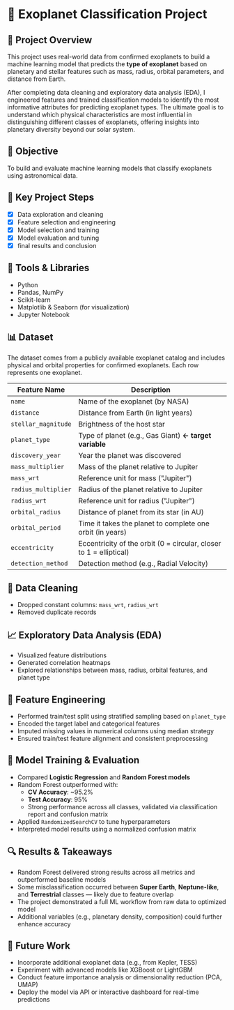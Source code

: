 # 🌌 Exoplanet Classification Project

## 🚀 Project Overview

This project uses real-world data from confirmed exoplanets to build a machine learning model that predicts the **type of exoplanet** based on planetary and stellar features such as mass, radius, orbital parameters, and distance from Earth.

After completing data cleaning and exploratory data analysis (EDA), I engineered features and trained classification models to identify the most informative attributes for predicting exoplanet types. The ultimate goal is to understand which physical characteristics are most influential in distinguishing different classes of exoplanets, offering insights into planetary diversity beyond our solar system.

## 🎯 Objective
To build and evaluate machine learning models that classify exoplanets using astronomical data.

## 🧠 Key Project Steps
- [x] Data exploration and cleaning
- [x] Feature selection and engineering
- [x] Model selection and training
- [x] Model evaluation and tuning
- [x] final results and conclusion

## 🧰 Tools & Libraries
- Python
- Pandas, NumPy
- Scikit-learn
- Matplotlib & Seaborn (for visualization)
- Jupyter Notebook

## 📊 Dataset
The dataset comes from a publicly available exoplanet catalog and includes physical and orbital properties for confirmed exoplanets. Each row represents one exoplanet.

| Feature Name        | Description                                                        |
| ------------------- | ------------------------------------------------------------------ |
| `name`              | Name of the exoplanet (by NASA)                                    |
| `distance`          | Distance from Earth (in light years)                               |
| `stellar_magnitude` | Brightness of the host star                                        |
| `planet_type`       | Type of planet (e.g., Gas Giant) **← target variable**             |
| `discovery_year`    | Year the planet was discovered                                     |
| `mass_multiplier`   | Mass of the planet relative to Jupiter                             |
| `mass_wrt`          | Reference unit for mass ("Jupiter")                                |
| `radius_multiplier` | Radius of the planet relative to Jupiter                           |
| `radius_wrt`        | Reference unit for radius ("Jupiter")                              |
| `orbital_radius`    | Distance of planet from its star (in AU)                           |
| `orbital_period`    | Time it takes the planet to complete one orbit (in years)          |
| `eccentricity`      | Eccentricity of the orbit (0 = circular, closer to 1 = elliptical) |
| `detection_method`  | Detection method (e.g., Radial Velocity)                           |

## 🧼 Data Cleaning
- Dropped constant columns: `mass_wrt`, `radius_wrt`
- Removed duplicate records

## 📈 Exploratory Data Analysis (EDA)
- Visualized feature distributions
- Generated correlation heatmaps
- Explored relationships between mass, radius, orbital features, and planet type

## 🔧 Feature Engineering
- Performed train/test split using stratified sampling based on `planet_type`
- Encoded the target label and categorical features
- Imputed missing values in numerical columns using median strategy
- Ensured train/test feature alignment and consistent preprocessing

## 🤖 Model Training & Evaluation
- Compared **Logistic Regression** and **Random Forest models**
- Random Forest outperformed with:
    - **CV Accuracy**: ~95.2%  
    - **Test Accuracy**: 95%
    - Strong performance across all classes, validated via classification report and confusion matrix
- Applied `RandomizedSearchCV` to tune hyperparameters
- Interpreted model results using a normalized confusion matrix

## 🔍 Results & Takeaways
- Random Forest delivered strong results across all metrics and outperformed baseline models
- Some misclassification occurred between **Super Earth**, **Neptune-like**, and **Terrestrial** classes — likely due to feature overlap
- The project demonstrated a full ML workflow from raw data to optimized model
- Additional variables (e.g., planetary density, composition) could further enhance accuracy

## 🔮 Future Work
- Incorporate additional exoplanet data (e.g., from Kepler, TESS)
- Experiment with advanced models like XGBoost or LightGBM
- Conduct feature importance analysis or dimensionality reduction (PCA, UMAP)
- Deploy the model via API or interactive dashboard for real-time predictions
